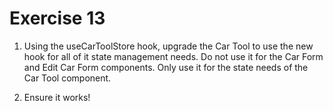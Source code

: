 # Exercise 13

1. Using the useCarToolStore hook, upgrade the Car Tool to use the new hook for all of it state management needs. Do not use it for the Car Form and Edit Car Form components. Only use it for the state needs of the Car Tool component.

2. Ensure it works!
